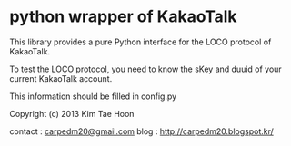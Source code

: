  python wrapper of KakaoTalk
=====
 
This library provides a pure Python interface for the LOCO protocol of KakaoTalk.

To test the LOCO protocol, you need to know the sKey and duuid of your current KakaoTalk account.

This information should be filled in config.py


Copyright (c) 2013 Kim Tae Hoon

contact : carpedm20@gmail.com
blog : http://carpedm20.blogspot.kr/
